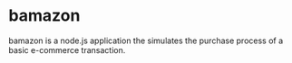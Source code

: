 # bamazon

bamazon is a node.js application the simulates the purchase process of a basic e-commerce transaction.
